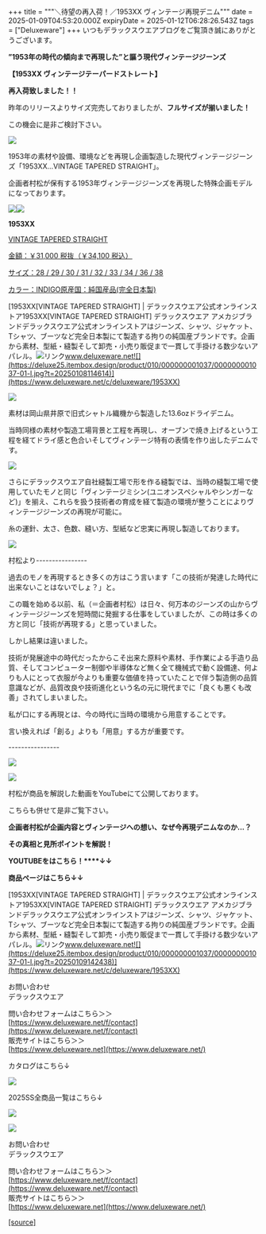 +++
title = """＼待望の再入荷！／1953XX ヴィンテージ再現デニム"""
date = 2025-01-09T04:53:20.000Z
expiryDate = 2025-01-12T06:28:26.543Z
tags = ["Deluxeware"]
+++
いつもデラックスウエアブログをご覧頂き誠にありがとうございます。

**”1953年の時代の傾向まで再現した”と謳う現代ヴィンテージジーンズ**

**【1953XX ヴィンテージテーパードストレート】**

**再入荷致しました！！**

昨年のリリースよりサイズ完売しておりましたが、**フルサイズが揃いました！**

この機会に是非ご検討下さい。

[![](https://stat.ameba.jp/user_images/20250109/13/deluxeware/7b/e7/j/o0800100015531236962.jpg)](https://stat.ameba.jp/user_images/20250109/13/deluxeware/7b/e7/j/o0800100015531236962.jpg)

1953年の素材や設備、環境などを再現し企画製造した現代ヴィンテージジーンズ「1953XX...VINTAGE TAPERED STRAIGHT」。 

企画者村松が保有する1953年ヴィンテージジーンズを再現した特殊企画モデルになっております。

[![](https://stat.ameba.jp/user_images/20240919/14/deluxeware/23/e9/j/o0800080015488151635.jpg)](https://stat.ameba.jp/user_images/20240919/14/deluxeware/23/e9/j/o0800080015488151635.jpg)[![](https://stat.ameba.jp/user_images/20240919/14/deluxeware/cc/e0/j/o0800080015488151637.jpg)](https://stat.ameba.jp/user_images/20240919/14/deluxeware/cc/e0/j/o0800080015488151637.jpg)

**1953XX**

[VINTAGE TAPERED STRAIGHT](https://www.deluxeware.net/c/deluxeware/1953XX)

[金額：￥31,000 税抜（￥34,100 税込）](https://www.deluxeware.net/c/deluxeware/1953XX)

[サイズ：28 / 29 / 30 / 31 / 32 / 33 / 34 / 36 / 38](https://www.deluxeware.net/c/deluxeware/1953XX)

[カラー：INDIGO原産国：純国産品(完全日本製)](https://www.deluxeware.net/c/deluxeware/1953XX)

[1953XX\[VINTAGE TAPERED STRAIGHT\] | デラックスウエア公式オンラインストア1953XX\[VINTAGE TAPERED STRAIGHT\] デラックスウエア アメカジブランドデラックスウエア公式オンラインストアはジーンズ、シャツ、ジャケット、Tシャツ、ブーツなど完全日本製にて製造する拘りの純国産ブランドです。企画から素材、型紙・縫製そして卸売・小売り販促まで一貫して手掛ける数少ないアパレル。![リンク](https://c.stat100.ameba.jp/ameblo/symbols/v3.20.0/svg/gray/editor_link.svg)www.deluxeware.net![](https://deluxe25.itembox.design/product/010/000000001037/000000001037-01-l.jpg?t=20250108114614)](https://www.deluxeware.net/c/deluxeware/1953XX)

[![](https://stat.ameba.jp/user_images/20250109/14/deluxeware/18/ac/j/o0800100015531244773.jpg)](https://stat.ameba.jp/user_images/20250109/14/deluxeware/18/ac/j/o0800100015531244773.jpg)

素材は岡山県井原で旧式シャトル織機から製造した13.6ozドライデニム。

当時同様の素材や製造工場背景と工程を再現し、オーブンで焼き上げるという工程を経てドライ感と色合いそしてヴィンテージ特有の表情を作り出したデニムです。

[![](https://stat.ameba.jp/user_images/20250109/14/deluxeware/7a/eb/j/o0800100015531244807.jpg)](https://stat.ameba.jp/user_images/20250109/14/deluxeware/7a/eb/j/o0800100015531244807.jpg)

さらにデラックスウエア自社縫製工場で形を作る縫製では、当時の縫製工場で使用していたモノと同じ「ヴィンテージミシン(ユニオンスペシャルやシンガーなど)」を揃え、これらを扱う技術者の育成を経て製造の環境が整うことによりヴィンテージジーンズの再現が可能に。

糸の運針、太さ、色数、縫い方、型紙など忠実に再現し製造しております。

[![](https://stat.ameba.jp/user_images/20250109/14/deluxeware/92/33/j/o0800100015531244808.jpg)](https://stat.ameba.jp/user_images/20250109/14/deluxeware/92/33/j/o0800100015531244808.jpg)

村松より----------------

過去のモノを再現するとき多くの方はこう言います「この技術が発達した時代に出来ないことはないでしょ？」と。

この職を始める以前、私（＝企画者村松）は日々、何万本のジーンズの山からヴィンテージジーンズを短時間に発掘する仕事をしていましたが、この時は多くの方と同じ「技術が再現する」と思っていました。

しかし結果は違いました。

技術が発展途中の時代だったからこそ出来た原料や素材、手作業による手造り品質、そしてコンピューター制御や半導体など無く全て機械式で動く設備達、何よりも人にとって衣服が今よりも重要な価値を持っていたことで伴う製造側の品質意識などが、品質改良や技術進化という名の元に現代までに「良くも悪くも改善」されてしまいました。

私が口にする再現とは、今の時代に当時の環境から用意することです。

言い換えれば「創る」よりも「用意」する方が重要です。

\----------------

[![](https://stat.ameba.jp/user_images/20250109/14/deluxeware/c7/92/j/o0800100015531244812.jpg)](https://stat.ameba.jp/user_images/20250109/14/deluxeware/c7/92/j/o0800100015531244812.jpg)

[![](https://stat.ameba.jp/user_images/20250109/14/deluxeware/81/a2/j/o0800100015531244810.jpg)](https://stat.ameba.jp/user_images/20250109/14/deluxeware/81/a2/j/o0800100015531244810.jpg)

村松が商品を解説した動画をYouTubeにて公開しております。

こちらも併せて是非ご覧下さい。

**企画者村松が企画内容とヴィンテージへの想い、なぜ今再現デニムなのか...？**

**その真相と見所ポイントを解説！**

**YOUTUBEをはこちら！****↓↓**

**商品ページはこちら↓↓**

[1953XX\[VINTAGE TAPERED STRAIGHT\] | デラックスウエア公式オンラインストア1953XX\[VINTAGE TAPERED STRAIGHT\] デラックスウエア アメカジブランドデラックスウエア公式オンラインストアはジーンズ、シャツ、ジャケット、Tシャツ、ブーツなど完全日本製にて製造する拘りの純国産ブランドです。企画から素材、型紙・縫製そして卸売・小売り販促まで一貫して手掛ける数少ないアパレル。![リンク](https://c.stat100.ameba.jp/ameblo/symbols/v3.20.0/svg/gray/editor_link.svg)www.deluxeware.net![](https://deluxe25.itembox.design/product/010/000000001037/000000001037-01-l.jpg?t=20250109142438)](https://www.deluxeware.net/c/deluxeware/1953XX)

お問い合わせ  
デラックスウエア

問い合わせフォームはこちら＞＞  
[https://www.deluxeware.net/f/contact](https://www.deluxeware.net/f/contact)  
販売サイトはこちら＞＞  
[https://www.deluxeware.net](https://www.deluxeware.net/)

カタログはこちら↓

[![](https://stat.ameba.jp/user_images/20250108/16/deluxeware/cb/46/j/o1200050015530950986.jpg?caw=800)](https://www.deluxeware.net/c/deluxeware/catalog)

2025SS全商品一覧はこちら↓

[![](https://stat.ameba.jp/user_images/20250108/16/deluxeware/5f/e5/j/o1200050015530951033.jpg?caw=800)](https://www.deluxeware.net/c/2025SSreserve)

[![](https://stat.ameba.jp/user_images/20240315/15/deluxeware/04/7f/j/o0800026015413271803.jpg?caw=800)](https://www.instagram.com/deluxeware/?hl=ja)

お問い合わせ  
デラックスウエア

問い合わせフォームはこちら＞＞  
[https://www.deluxeware.net/f/contact](https://www.deluxeware.net/f/contact)  
販売サイトはこちら＞＞  
[https://www.deluxeware.net](https://www.deluxeware.net/)

[[source]](https://ameblo.jp/deluxeware/entry-12881774828.html)
